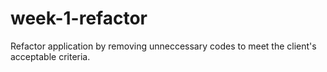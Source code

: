 # week-1-refactor
Refactor application by removing unneccessary codes to meet the client's acceptable criteria.
